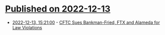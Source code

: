 # [Published on 2022-12-13](index.md)

* [2022-12-13, 15:21:00](https://news.slashdot.org/story/22/12/13/1455258/cftc-sues-bankman-fried-ftx-and-alameda-for-law-violations?utm_source=rss1.0mainlinkanon&utm_medium=feed) - [CFTC Sues Bankman-Fried, FTX and Alameda for Law Violations](https://news.slashdot.org/story/22/12/13/1455258/cftc-sues-bankman-fried-ftx-and-alameda-for-law-violations?utm_source=rss1.0mainlinkanon&utm_medium=feed)

